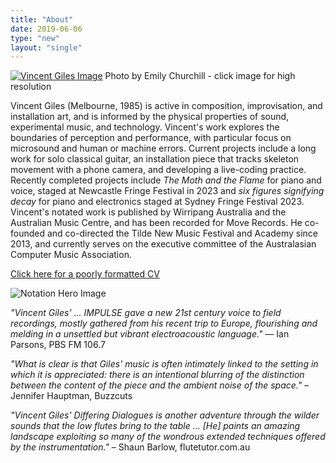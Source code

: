 ```yaml
---
title: "About"
date: 2019-06-06
type: "new"
layout: "single"
---
```

[![Vincent Giles Image](/assets/img/giles_promo-modified240212-tiny.png)](/assets/img/giles_promo-modified240212.png)
Photo by Emily Churchill - click image for high resolution

Vincent Giles (Melbourne, 1985) is active in composition, improvisation, and installation art, and is informed by the physical properties of sound, experimental music, and technology. Vincent's work explores the boundaries of perception and performance, with particular focus on microsound and human or machine errors. Current projects include a long work for solo classical guitar, an installation piece that tracks skeleton movement with a phone camera, and developing a live-coding practice.
Recently completed projects include *The Moth and the Flame* for piano and voice, staged at Newcastle Fringe Festival in 2023 and *six figures signifying decay* for piano and electronics staged at Sydney Fringe Festival 2023. Vincent's notated work is published by Wirripang Australia and the Australian Music Centre, and has been recorded for Move Records. He co-founded and co-directed the Tilde New Music Festival and Academy since 2013, and currently serves on the executive committee of the Australasian Computer Music Association.

[Click here for a poorly formatted CV](/about/vg_cv/)

![Notation Hero Image](/assets/img/hero-draft-transparent-emb.png)

*"Vincent Giles' ... IMPULSE gave a new 21st century voice to field recordings, mostly gathered from his recent trip to Europe, flourishing and melding in a unsettled but vibrant electroacoustic language."*
— Ian Parsons, PBS FM 106.7

*"What is clear is that Giles' music is often intimately linked to the setting in which it is appreciated: there is an intentional blurring of the distinction between the content of the piece and the ambient noise of the space."*
– Jennifer Hauptman, Buzzcuts

*"Vincent Giles' Differing Dialogues is another adventure through the wilder sounds that the low flutes bring to the table … [He] paints an amazing landscape exploiting so many of the wondrous extended techniques offered by the instrumentation."*
– Shaun Barlow, flutetutor.com.au

  